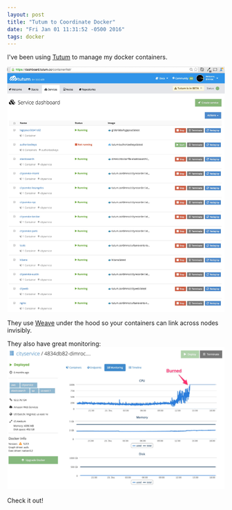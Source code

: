 ```yaml
---
layout: post
title: "Tutum to Coordinate Docker"
date: "Fri Jan 01 11:31:52 -0500 2016"
tags: docker
---
```


I've been using [Tutum](https://www.tutum.co/) to manage my docker containers.

![Service Dashboard](/public/images/ServiceDashboardTutum.jpg)

They use [Weave](https://github.com/weaveworks/weave)
under the hood so your containers can link across nodes invisibly.


They also have great monitoring:
![Docker Monitoring](/public/images/NewTweetCityTutumNodeCPUOver.jpg)

Check it out!
